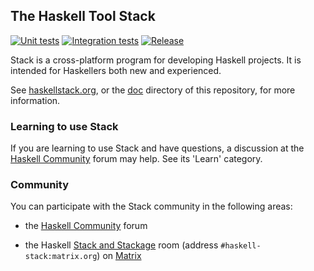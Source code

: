 ## The Haskell Tool Stack

[![Unit tests](https://github.com/commercialhaskell/stack/workflows/Unit%20tests/badge.svg)](https://github.com/commercialhaskell/stack/actions/workflows/unit-tests.yml)
[![Integration tests](https://github.com/commercialhaskell/stack/workflows/Integration%20tests/badge.svg)](https://github.com/commercialhaskell/stack/actions/workflows/integration-tests.yml)
[![Release](https://img.shields.io/github/release/commercialhaskell/stack.svg)](https://github.com/commercialhaskell/stack/releases)

Stack is a cross-platform program for developing Haskell projects. It is intended for Haskellers both new and experienced.

See [haskellstack.org](http://haskellstack.org), or the [doc](./doc) directory
of this repository, for more information.

### Learning to use Stack

If you are learning to use Stack and have questions, a discussion at the
[Haskell Community](https://discourse.haskell.org/) forum may help. See its
'Learn' category.

### Community

You can participate with the Stack community in the following areas:

* the [Haskell Community](https://discourse.haskell.org/) forum

* the Haskell
  [Stack and Stackage](https://matrix.to/#/#haskell-stack:matrix.org)
  room (address `#haskell-stack:matrix.org`) on [Matrix](https://matrix.org/)
